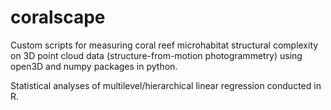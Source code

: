 # coralscape

Custom scripts for measuring coral reef microhabitat structural complexity on 3D point cloud data (structure-from-motion photogrammetry) using open3D and numpy packages in python.

Statistical analyses of multilevel/hierarchical linear regression conducted in R.
